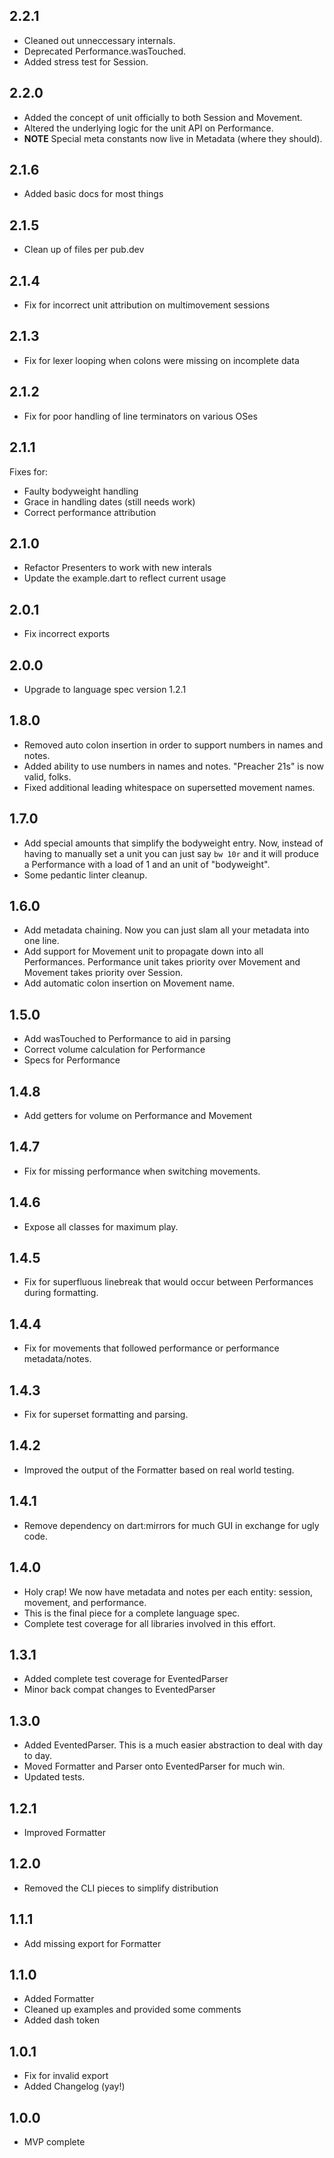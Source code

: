 ## 2.2.1
- Cleaned out unneccessary internals.
- Deprecated Performance.wasTouched.
- Added stress test for Session.

## 2.2.0
- Added the concept of unit officially to both Session and Movement.
- Altered the underlying logic for the unit API on Performance.
- **NOTE** Special meta constants now live in Metadata (where they should).

## 2.1.6
- Added basic docs for most things

## 2.1.5
- Clean up of files per pub.dev

## 2.1.4
- Fix for incorrect unit attribution on multimovement sessions

## 2.1.3
- Fix for lexer looping when colons were missing on incomplete data

## 2.1.2
- Fix for poor handling of line terminators on various OSes

## 2.1.1
Fixes for:
- Faulty bodyweight handling
- Grace in handling dates (still needs work)
- Correct performance attribution

## 2.1.0
- Refactor Presenters to work with new interals
- Update the example.dart to reflect current usage

## 2.0.1
- Fix incorrect exports

## 2.0.0
- Upgrade to language spec version 1.2.1

## 1.8.0

- Removed auto colon insertion in order to support numbers in names and notes.
- Added ability to use numbers in names and notes. "Preacher 21s" is now valid, folks.
- Fixed additional leading whitespace on supersetted movement names.

## 1.7.0

- Add special amounts that simplify the bodyweight entry. Now, instead of having to manually set a unit you can just say `bw 10r` and it will produce a Performance with a load of 1 and an unit of "bodyweight".
- Some pedantic linter cleanup.

## 1.6.0

- Add metadata chaining. Now you can just slam all your metadata into one line.
- Add support for Movement unit to propagate down into all Performances. Performance unit takes priority over Movement and Movement takes priority over Session.
- Add automatic colon insertion on Movement name.

## 1.5.0

- Add wasTouched to Performance to aid in parsing
- Correct volume calculation for Performance
- Specs for Performance

## 1.4.8

- Add getters for volume on Performance and Movement

## 1.4.7

- Fix for missing performance when switching movements.

## 1.4.6

- Expose all classes for maximum play.

## 1.4.5

- Fix for superfluous linebreak that would occur between Performances during formatting.

## 1.4.4

- Fix for movements that followed performance or performance metadata/notes.

## 1.4.3

- Fix for superset formatting and parsing.

## 1.4.2

- Improved the output of the Formatter based on real world testing.

## 1.4.1

- Remove dependency on dart:mirrors for much GUI in exchange for ugly code.

## 1.4.0

- Holy crap! We now have metadata and notes per each entity: session, movement, and performance.
- This is the final piece for a complete language spec.
- Complete test coverage for all libraries involved in this effort.

## 1.3.1

- Added complete test coverage for EventedParser
- Minor back compat changes to EventedParser

## 1.3.0

- Added EventedParser. This is a much easier abstraction to deal with day to day.
- Moved Formatter and Parser onto EventedParser for much win.
- Updated tests.

## 1.2.1

- Improved Formatter

## 1.2.0

- Removed the CLI pieces to simplify distribution

## 1.1.1

- Add missing export for Formatter

## 1.1.0

- Added Formatter
- Cleaned up examples and provided some comments
- Added dash token

## 1.0.1

- Fix for invalid export
- Added Changelog (yay!)

## 1.0.0

- MVP complete
